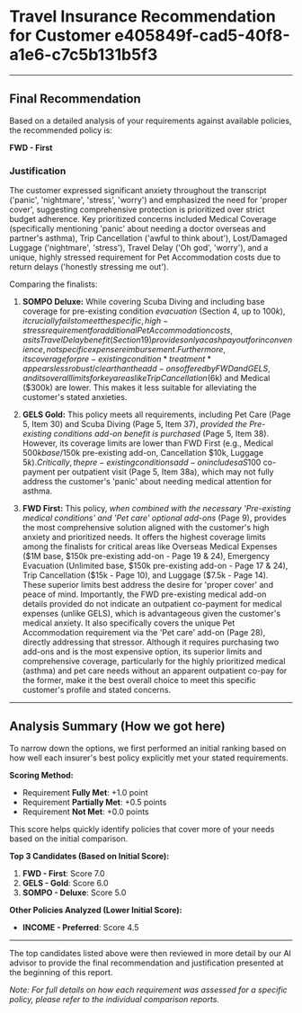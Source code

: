 # Travel Insurance Recommendation for Customer e405849f-cad5-40f8-a1e6-c7c5b131b5f3

---

## Final Recommendation
Based on a detailed analysis of your requirements against available policies, the recommended policy is:

**FWD - First**

### Justification
The customer expressed significant anxiety throughout the transcript ('panic', 'nightmare', 'stress', 'worry') and emphasized the need for 'proper cover', suggesting comprehensive protection is prioritized over strict budget adherence. Key prioritized concerns included Medical Coverage (specifically mentioning 'panic' about needing a doctor overseas and partner's asthma), Trip Cancellation ('awful to think about'), Lost/Damaged Luggage ('nightmare', 'stress'), Travel Delay ('Oh god', 'worry'), and a unique, highly stressed requirement for Pet Accommodation costs due to return delays ('honestly stressing me out').

Comparing the finalists:

1.  **SOMPO Deluxe:** While covering Scuba Diving and including base coverage for pre-existing condition *evacuation* (Section 4, up to $100k), it crucially fails to meet the specific, high-stress requirement for additional Pet Accommodation costs, as its Travel Delay benefit (Section 19) provides only a cash payout for inconvenience, not specific expense reimbursement. Furthermore, its coverage for pre-existing condition *treatment* appears less robust/clear than the add-ons offered by FWD and GELS, and its overall limits for key areas like Trip Cancellation ($6k) and Medical ($300k) are lower. This makes it less suitable for alleviating the customer's stated anxieties.

2.  **GELS Gold:** This policy meets all requirements, including Pet Care (Page 5, Item 30) and Scuba Diving (Page 5, Item 37), *provided the Pre-existing conditions add-on benefit is purchased* (Page 5, Item 38). However, its coverage limits are lower than FWD First (e.g., Medical $500k base/$150k pre-existing add-on, Cancellation $10k, Luggage $5k). Critically, the pre-existing conditions add-on includes a S$100 co-payment per outpatient visit (Page 5, Item 38a), which may not fully address the customer's 'panic' about needing medical attention for asthma.

3.  **FWD First:** This policy, *when combined with the necessary 'Pre-existing medical conditions' and 'Pet care' optional add-ons* (Page 9), provides the most comprehensive solution aligned with the customer's high anxiety and prioritized needs. It offers the highest coverage limits among the finalists for critical areas like Overseas Medical Expenses ($1M base, $150k pre-existing add-on - Page 19 & 24), Emergency Evacuation (Unlimited base, $150k pre-existing add-on - Page 17 & 24), Trip Cancellation ($15k - Page 10), and Luggage ($7.5k - Page 14). These superior limits best address the desire for 'proper cover' and peace of mind. Importantly, the FWD pre-existing medical add-on details provided do not indicate an outpatient co-payment for medical expenses (unlike GELS), which is advantageous given the customer's medical anxiety. It also specifically covers the unique Pet Accommodation requirement via the 'Pet care' add-on (Page 28), directly addressing that stressor. Although it requires purchasing two add-ons and is the most expensive option, its superior limits and comprehensive coverage, particularly for the highly prioritized medical (asthma) and pet care needs without an apparent outpatient co-pay for the former, make it the best overall choice to meet this specific customer's profile and stated concerns.

---

## Analysis Summary (How we got here)
To narrow down the options, we first performed an initial ranking based on how well each insurer's best policy explicitly met your stated requirements.

**Scoring Method:**
- Requirement **Fully Met**: +1.0 point
- Requirement **Partially Met**: +0.5 points
- Requirement **Not Met**: +0.0 points

This score helps quickly identify policies that cover more of your needs based on the initial comparison.

**Top 3 Candidates (Based on Initial Score):**
1. **FWD - First**: Score 7.0
2. **GELS - Gold**: Score 6.0
3. **SOMPO - Deluxe**: Score 5.0

**Other Policies Analyzed (Lower Initial Score):**
- **INCOME - Preferred**: Score 4.5

---

The top candidates listed above were then reviewed in more detail by our AI advisor to provide the final recommendation and justification presented at the beginning of this report.

*Note: For full details on how each requirement was assessed for a specific policy, please refer to the individual comparison reports.*
